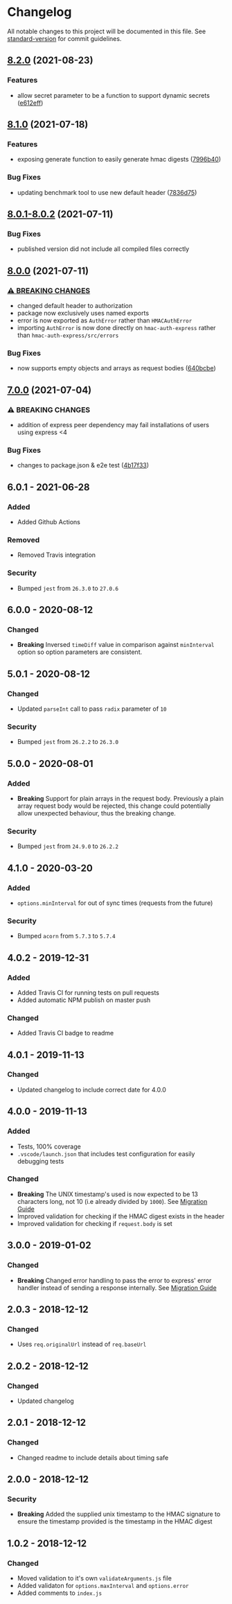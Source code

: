# Changelog

All notable changes to this project will be documented in this file. See [standard-version](https://github.com/conventional-changelog/standard-version) for commit guidelines.

## [8.2.0](https://github.com/connorjburton/hmac-auth-express/compare/v8.1.0...v8.2.0) (2021-08-23)


### Features

* allow secret parameter to be a function to support dynamic secrets ([e612eff](https://github.com/connorjburton/hmac-auth-express/commit/e612effcf7adea2541d33593880033e14f9be0a9))

## [8.1.0](https://github.com/connorjburton/hmac-auth-express/compare/v8.0.2...v8.1.0) (2021-07-18)


### Features

* exposing generate function to easily generate hmac digests ([7996b40](https://github.com/connorjburton/hmac-auth-express/commit/7996b40d1ba958d63546e3d619ebba65a0a8d837))


### Bug Fixes

* updating benchmark tool to use new default header ([7836d75](https://github.com/connorjburton/hmac-auth-express/commit/7836d7547f1c09e02488feb2c1be652cef42ef07))

## [8.0.1-8.0.2](https://github.com/connorjburton/hmac-auth-express/compare/v8.0.0...v8.0.2) (2021-07-11)

### Bug Fixes

* published version did not include all compiled files correctly

## [8.0.0](https://github.com/connorjburton/hmac-auth-express/compare/v7.0.0...v8.0.0) (2021-07-11)


### [⚠ BREAKING CHANGES](https://github.com/connorjburton/hmac-auth-express/blob/master/MIGRATION_GUIDE.md)

* changed default header to authorization
* package now exclusively uses named exports
* error is now exported as `AuthError` rather than `HMACAuthError`
* importing `AuthError` is now done directly on `hmac-auth-express` rather than `hmac-auth-express/src/errors`

### Bug Fixes

* now supports empty objects and arrays as request bodies ([640bcbe](https://github.com/connorjburton/hmac-auth-express/commit/640bcbe323897b1100961c226078385f83a3121e))

## [7.0.0](https://github.com/connorjburton/hmac-auth-express/compare/v6.0.1...v7.0.0) (2021-07-04)


### ⚠ BREAKING CHANGES

* addition of express peer dependency may fail installations of users using express <4

### Bug Fixes

* changes to package.json & e2e test ([4b17f33](https://github.com/connorjburton/hmac-auth-express/commit/4b17f33d4107a47453237781eeccb845347159d0))

## 6.0.1 - 2021-06-28
### Added
- Added Github Actions
### Removed
- Removed Travis integration
### Security
- Bumped `jest` from `26.3.0` to `27.0.6`

## 6.0.0 - 2020-08-12
### Changed
- **Breaking** Inversed `timeDiff` value in comparison against `minInterval` option so option parameters are consistent.

## 5.0.1 - 2020-08-12
### Changed
- Updated `parseInt` call to pass `radix` parameter of `10`
### Security
- Bumped `jest` from `26.2.2` to `26.3.0`

## 5.0.0 - 2020-08-01
### Added
- **Breaking** Support for plain arrays in the request body. Previously a plain array request body would be rejected, this change could potentially allow unexpected behaviour, thus the breaking change.
### Security
- Bumped `jest` from `24.9.0` to `26.2.2`

## 4.1.0 - 2020-03-20
### Added
- `options.minInterval` for out of sync times (requests from the future)
### Security
- Bumped `acorn` from `5.7.3` to `5.7.4`

## 4.0.2 - 2019-12-31
### Added
- Added Travis CI for running tests on pull requests
- Added automatic NPM publish on master push
### Changed
- Added Travis CI badge to readme

## 4.0.1 - 2019-11-13
### Changed
- Updated changelog to include correct date for 4.0.0

## 4.0.0 - 2019-11-13
### Added
- Tests, 100% coverage
- `.vscode/launch.json` that includes test configuration for easily debugging tests

### Changed
- **Breaking** The UNIX timestamp's used is now expected to be 13 characters long, not 10 (i.e already divided by `1000`). See [Migration Guide](https://github.com/connorjburton/hmac-auth-express/blob/master/MIGRATION_GUIDE.md#migrating-from-3xx-to-400)
- Improved validation for checking if the HMAC digest exists in the header
- Improved validation for checking if `request.body` is set

## 3.0.0 - 2019-01-02
### Changed
- **Breaking** Changed error handling to pass the error to express' error handler instead of sending a response internally. See [Migration Guide](https://github.com/connorjburton/hmac-auth-express/blob/master/MIGRATION_GUIDE.md#migrating-from-2xx-to-300)

## 2.0.3 - 2018-12-12
### Changed
- Uses `req.originalUrl` instead of `req.baseUrl`

## 2.0.2 - 2018-12-12
### Changed
- Updated changelog

## 2.0.1 - 2018-12-12
### Changed
- Changed readme to include details about timing safe

## 2.0.0 - 2018-12-12
### Security
- **Breaking** Added the supplied unix timestamp to the HMAC signature to ensure the timestamp provided is the timestamp in the HMAC digest

## 1.0.2 - 2018-12-12
### Changed
- Moved validation to it's own `validateArguments.js` file
- Added validaton for `options.maxInterval` and `options.error`
- Added comments to `index.js`
